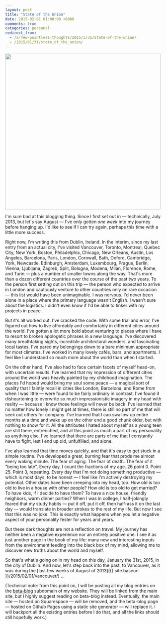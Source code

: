 ```yaml
---
layout: post
title: "State of the Union"
date: 2015-02-01 01:00:00 +0000
comments: true
categories: personal
redirect_from:
  - /a-few-pointless-thoughts/2015/1/31/state-of-the-union/
  - /2015/01/31/state_of_the_union/
---
```

<img src="{{ site.baseurl }}/images/portrait_with_silly_cat.jpg" width="500px">

I'm sure bad at this blogging thing. Since I first set out in — technically, July 2013, but let's say August — I've only gotten *one week* into my journey before hanging up. I'd like to see if I can try again, perhaps this time with a little more success.

Right now, I'm writing this from Dublin, Ireland. In the interim, since my last entry from an actual city, I've visited Vancouver, Toronto, Montreal, Quebec City, New York, Boston, Philadelphia, Chicago, New Orleans, Austin, Los Angeles, Barcelona, Paris, London, Cornwall, Bath, Oxford, Cambridge, York, Newcastle, Edinburgh, Amsterdam, Luxembourg, Prague, Berlin, Vienna, Ljubljana, Zagreb, Split, Bologna, Modena, Milan, Florence, Rome, and Turin — plus a number of smaller towns along the way. That's more than a dozen different countries over the course of the past two years. To the person first setting out on this trip — the person who expected to arrive in London and cautiously venture to other countries only on rare occasion — this list would have been unimaginable. I was nervous. I'd never been alone in a place where the primary language wasn't English. I wasn't sure about the logistics. I didn't even know if I'd be able to tinker with my projects in peace.

<!--more-->

But it's all worked out. I've cracked the code. With some trial and error, I've figured out how to live affordably and comfortably in different cities around the world. I've gotten a lot more bold about venturing to places where I have to resort to broken apologetic phrases in a new language. I've discovered many breathtaking sights, incredible architectural wonders, and fascinating local tastes. I've pared my belongings down to a bare minimum appropriate for most climates. I've worked in many lovely cafés, bars, and apartments. I feel like I understand so much more about the world than when I started.

On the other hand, I've also had to face certain facets of myself head-on, with uncertain results. I've learned that my impression of different cities around the world was heavily painted by my childhood imagination. The places I'd hoped would bring my soul some peace — a magical sort of quality that I faintly recall in cities like London, Barcelona, and Rome from when I was little — were found to be fairly ordinary in contrast. I've found it disheartening to overwrite so much impressionistic imagery in my head with reality — because I know those feelings will never be back. I've learned that no matter how lonely I might get at times, there is still no part of me that will seek out others for company. I've learned that I can swallow up entire months at a time and wake up on the other end a good chunk older, but with nothing to show for it. All the attributes I hated about myself as a young teen are still there, entrenched, and at this point as much a part of my personality as anything else. I've learned that there are parts of me that I constantly have to fight, lest I end up old, unfulfilled, and alone. 

I've also learned that time moves quickly, and that it's easy to get stuck in a simple routine. I've developed a great, burning fear that prods me almost every waking minute. The fear of aging. The fear of death. The fear of it "being too late". Every day, I count the fractions of my age. 26 point 0. Point 25. Point 3, repeating. Every day that I'm not doing something productive — which is most days, to be honest — I feel like I'm actively destroying my potential. Other dates have been creeping into my head, too. How old is too old to live in a house with other people? How old is too old to get married? To have kids, if I decide to have them? To have a nice house, friendly neighbors, warm dinner parties? When I was in college, I half-jokingly feared that my study habits — put it off, put it off, then half-ass it on the last day — would translate in broader strokes to the rest of my life. But now I see that this was no joke. This is exactly what happens when you let a negative aspect of your personality fester for years and years.

But these dark thoughts are not a reflection on travel. My journey has neither been a negative experience nor an entirely positive one. I see it as just another page in the book of my life: many new and interesting inputs from the environment feeding into the black box of my mind, allowing me to discover new truths about the world and myself.

So that's what's going on in my head on this day, January the 31st, 2015, in the city of Dublin. And now, let's step back into the past, to Vancouver, as it was during the [last few weeks of August of 2013]({{ site.baseurl }}/2015/02/01/vancouver/) ...

(Technical note: from this point on, I will be posting all my blog entries on the [beta-blog](http://beta-blog.archagon.net) subdomain of my website. They will be linked from the main site, but I highly suggest reading on beta-blog instead. Eventually, the main site — hosted on Squarespace — will be removed, and the beta-blog page — hosted on Github Pages using a static site generator — will replace it. I will backport all the existing entries before I do that, and all the links should still hopefully work.)